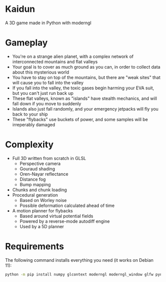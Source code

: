 # Kaidun
A 3D game made in Python with moderngl

# Gameplay

- You're on a strange alien planet, with a complex network of interconnected mountains and flat valleys
- Your goal is to cover as much ground as you can, in order to collect data about this mysterious world
- You have to stay on top of the mountains, but there are "weak sites" that will cause you to fall into the valley
- If you fall into the valley, the toxic gases begin harming your EVA suit, but you can't just run back up
- These flat valleys, known as "islands" have stealth mechanics, and will fall down if you move to suddenly
- Islands also just fall randomly, and your emergency jetpacks will fly you back to your ship
- These "flybacks" use buckets of power, and some samples will be irreperably damaged

# Complexity
- Full 3D written from scratch in GLSL
  - Perspective camera
  - Gouraud shading
  - Oren-Nayar reflectance
  - Distance fog
  - Bump mapping
- Chunks and chunk loading
- Procedural generation
  - Based on Worley noise
  - Possible deformation calculated ahead of time
- A motion planner for flybacks
  - Based around virtual potential fields
  - Powered by a reverse-mode autodiff engine
  - Used by a 5D planner

# Requirements

The following command installs everything you need (it works on Debian 11):

```sh
python -m pip install numpy glcontext moderngl moderngl_window glfw pynput
```
